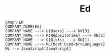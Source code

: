 <h1 align="center">Ed</h1>

```mermaid
graph LR
COMPANY_NAME{Ed}
COMPANY_NAME ---> U{Users} ---> UN[3]
COMPANY_NAME ---> R{Repositories} ---> RN[6]
COMPANY_NAME ---> G{Gists} ---> GN[1]
COMPANY_NAME ---> ML{Most Used<br>Languages}
ML --> JavaScript[JavaScript]
```

